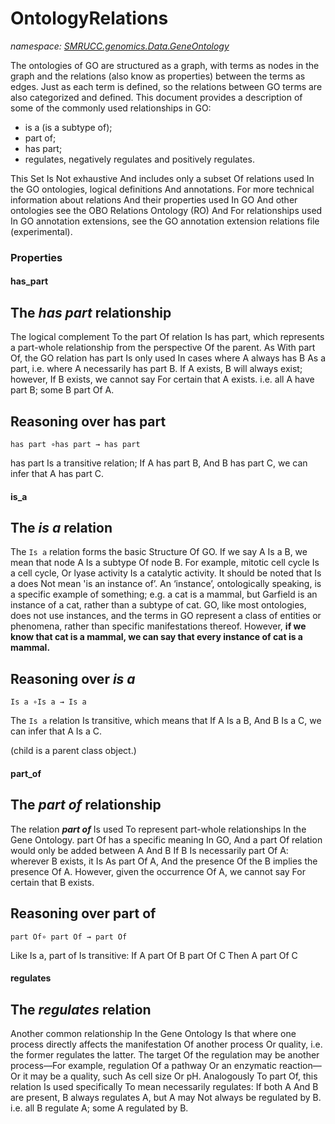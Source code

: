 ﻿# OntologyRelations
_namespace: [SMRUCC.genomics.Data.GeneOntology](./index.md)_

The ontologies of GO are structured as a graph, with terms as nodes in the graph and the relations (also know as properties) 
 between the terms as edges. Just as each term is defined, so the relations between GO terms are also categorized and defined. 
 This document provides a description of some of the commonly used relationships in GO: 
 
 + is a (is a subtype of); 
 + part of; 
 + has part; 
 + regulates, negatively regulates and positively regulates.
 
 This Set Is Not exhaustive And includes only a subset Of relations used In the GO ontologies, logical definitions And annotations. 
 For more technical information about relations And their properties used In GO And other ontologies see the OBO Relations Ontology 
 (RO) And For relationships used In GO annotation extensions, see the GO annotation extension relations file (experimental).




### Properties

#### has_part
## The _has part_ relationship
 The logical complement To the part Of relation Is has part, which represents a part-whole relationship from the perspective Of the parent. 
 As With part Of, the GO relation has part Is only used In cases where A always has B As a part, i.e. where A necessarily has part B. 
 If A exists, B will always exist; however, If B exists, we cannot say For certain that A exists. i.e. all A have part B; some B part Of A.
 
 ## Reasoning over has part
 ```
 has part ∘has part → has part
 ```
 has part Is a transitive relation; If A has part B, And B has part C, we can infer that A has part C.
#### is_a
## The _is a_ relation
 The ``Is a`` relation forms the basic Structure Of GO. If we say A Is a B, we mean that node A Is a subtype Of node B. 
 For example, mitotic cell cycle Is a cell cycle, Or lyase activity Is a catalytic activity.
 It should be noted that Is a does Not mean 'is an instance of’. An ‘instance’, ontologically speaking, is a specific 
 example of something; e.g. a cat is a mammal, but Garfield is an instance of a cat, rather than a subtype of cat. GO, 
 like most ontologies, does not use instances, and the terms in GO represent a class of entities or phenomena, rather 
 than specific manifestations thereof. However, **if we know that cat is a mammal, we can say that every instance of cat 
 is a mammal.**

 ## Reasoning over _is a_
 ```
 Is a ∘Is a → Is a
 ```

 The ``Is a`` relation Is transitive, which means that If A Is a B, And B Is a C, we can infer that A Is a C.
 
 (child is a parent class object.)
#### part_of
## The _part of_ relationship
 The relation **_part of_** Is used To represent part-whole relationships In the Gene Ontology. part Of has a specific meaning In GO, 
 And a part Of relation would only be added between A And B If B Is necessarily part Of A: wherever B exists, it Is As part Of A, 
 And the presence Of the B implies the presence Of A. However, given the occurrence Of A, we cannot say For certain that B exists.
 
 ## Reasoning over part of
 ```
 part Of∘ part Of → part Of
 ```
 Like Is a, part of Is transitive: If A part Of B part Of C Then A part Of C
#### regulates
## The _regulates_ relation
 Another common relationship In the Gene Ontology Is that where one process directly affects the manifestation Of another process Or quality, 
 i.e. the former regulates the latter. The target Of the regulation may be another process—For example, regulation Of a pathway Or an enzymatic 
 reaction—Or it may be a quality, such As cell size Or pH. Analogously To part Of, this relation Is used specifically To mean necessarily 
 regulates: If both A And B are present, B always regulates A, but A may Not always be regulated by B.
 i.e. all B regulate A; some A regulated by B.
